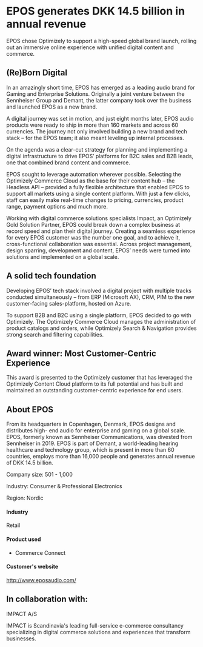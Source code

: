 # EPOS generates DKK 14.5 billion in annual revenue

EPOS chose Optimizely to support a high-speed global brand launch, rolling out
an immersive online experience with unified digital content and commerce.

## **(Re)Born Digital**

In an amazingly short time, EPOS has emerged as a leading audio brand for Gaming
and Enterprise Solutions. Originally a joint venture between the Sennheiser
Group and Demant, the latter company took over the business and launched EPOS as
a new brand.

A digital journey was set in motion, and just eight months later, EPOS audio
products were ready to ship in more than 160 markets and across 60 currencies.
The journey not only involved building a new brand and tech stack – for the EPOS
team; it also meant leveling up internal processes.

On the agenda was a clear-cut strategy for planning and implementing a digital
infrastructure to drive EPOS’ platforms for B2C sales and B2B leads, one that
combined brand content and commerce.

EPOS sought to leverage automation wherever possible. Selecting the Optimizely
Commerce Cloud as the base for their content hub – the Headless API – provided a
fully flexible architecture that enabled EPOS to support all markets using a
single content platform. With just a few clicks, staff can easily make real-time
changes to pricing, currencies, product range, payment options and much more.

Working with digital commerce solutions specialists Impact, an Optimizely Gold
Solution Partner, EPOS could break down a complex business at record speed and
plan their digital journey. Creating a seamless experience for every EPOS
customer was the number one goal, and to achieve it, cross-functional
collaboration was essential. Across project management, design sparring,
development and content, EPOS’ needs were turned into solutions and implemented
on a global scale.

## **A solid tech foundation**

Developing EPOS’ tech stack involved a digital project with multiple tracks
conducted simultaneously – from ERP (Microsoft AX), CRM, PIM to the new
customer-facing sales-platform, hosted on Azure.

To support B2B and B2C using a single platform, EPOS decided to go with
Optimizely. The Optimizely Commerce Cloud manages the administration of product
catalogs and orders, while Optimizely Search & Navigation provides strong search
and filtering capabilities.

## Award winner: Most Customer-Centric Experience

This award is presented to the Optimizely customer that has leveraged the
Optimizely Content Cloud platform to its full potential and has built and
maintained an outstanding customer-centric experience for end users.

## **About EPOS**

From its headquarters in Copenhagen, Denmark, EPOS designs and distributes high-
end audio for enterprise and gaming on a global scale. EPOS, formerly known as
Sennheiser Communications, was divested from Sennheiser in 2019. EPOS is part of
Demant, a world-leading hearing healthcare and technology group, which is
present in more than 60 countries, employs more than 16,000 people and generates
annual revenue of DKK 14.5 billion.

Company size: 501 - 1,000

Industry: Consumer & Professional Electronics

Region: Nordic

#### Industry

Retail

#### Product used

- Commerce Connect

#### Customer's website

http://www.eposaudio.com/

## In collaboration with:

IMPACT A/S

IMPACT is Scandinavia's leading full-service e-commerce consultancy specializing
in digital commerce solutions and experiences that transform businesses.
